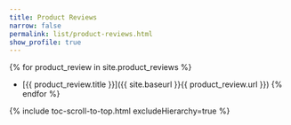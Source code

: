 ```yaml
---
title: Product Reviews
narrow: false
permalink: list/product-reviews.html
show_profile: true
---
```


{% for product_review in site.product_reviews %}
- [{{ product_review.title }}]({{ site.baseurl }}{{ product_review.url }})
{% endfor %}

{% include toc-scroll-to-top.html excludeHierarchy=true %}
